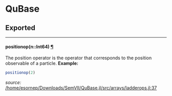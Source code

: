 # QuBase

## Exported

---

<a id="method__positionop.1" class="lexicon_definition"></a>
#### positionop(n::Int64) [¶](#method__positionop.1)
The position operator is the operator that corresponds to the position
observable of a particle.
**Example:**
```julia
positionop(2)
```


*source:*
[/home/esornep/Downloads/SemVII/QuBase.jl/src/arrays/ladderops.jl:37](https://github.com/amitjamadagni/QuBase.jl/tree/900a31e83319c093e86194a862d0864820ac6206/src/arrays/ladderops.jl#L37)

